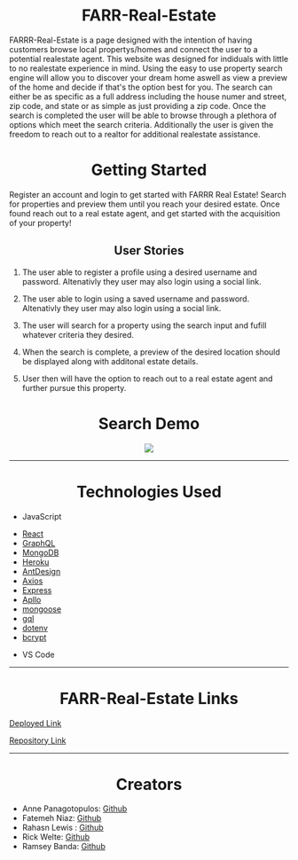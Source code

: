 <p align="center">
  
</p>


<h1 align="center">FARR-Real-Estate</h1>

FARRR-Real-Estate is a page designed with the intention of having customers browse local propertys/homes and connect the user to a potential realestate agent. This website was designed for indiduals with little to no realestate experience in mind. Using the easy to use property search engine will allow you to discover your dream home aswell as view a preview of the home and decide if that's the option best for you. The search can either be as specific as a full address including the house numer and street, zip code, and state or as simple as just providing a zip code. Once the search is completed the user will be able to browse through a plethora of options which meet the search criteria. Additionally the user is given the freedom to reach out to a realtor for additional realestate assistance. 

<h1 align="center"> Getting Started</h1>

Register an account and login to get started with FARRR Real Estate! Search for properties and preview them until you reach your desired estate. Once found reach out to a real estate agent, and get started with the acquisition of your property!

<h2 align="center"> User Stories</h2>

1. The user able to register a profile using a desired username and password. Altenativly they user may also login using a social link.

2. The user able to login using a saved username and password. Altenativly they user may also login using a social link.

3. The user will search for a property using the search input and fufill whatever criteria they desired.

4. When the search is complete, a preview of the desired location should be displayed along with additonal estate details.
 
5. User then will have the option to reach out to a real estate agent and further pursue this property.

<h1 align="center"> Search Demo </h1>

<p align="center">
  <img src="./assets/images/.gif">
</p>

_ _ _

<h1 align="center">Technologies Used</h1>

+ JavaScript
* [React](https://reactjs.org/docs/getting-started.html) 
* [GraphQL](https://graphql.org/learn/)
* [MongoDB](https://www.mongodb.com/docs/)
* [Heroku](https://devcenter.heroku.com/)
* [AntDesign](https://ant.design/docs/react/introduce)
* [Axios](https://axios-http.com/docs/intro)
* [Express](https://expressjs.com/en/guide/routing.html)
* [Apllo](https://www.apollographql.com/docs/)
* [mongoose](https://mongoosejs.com/docs/)
* [gql](https://www.npmjs.com/package/gql?activeTab=readme)
* [dotenv](https://www.npmjs.com/package/dotenv)
* [bcrypt](https://www.npmjs.com/package/bcrypt)

+ VS Code

---

<h1 align="center">FARR-Real-Estate Links</h1>

[Deployed Link](https://farrr-real-estate.herokuapp.com/)

[Repository Link](https://github.com/rktvpr/FARR-Real-Estate)

---

<h1 align="center">Creators</h1>

+  Anne Panagotopulos: [Github](https://github.com/Aepango)
+  Fatemeh Niaz: [Github](https://github.com/FatemehNiaz)
+  Rahasn Lewis : [Github](https://github.com/RahsanLewis)
+  Rick Welte: [Github](https://github.com/rktvpr)
+  Ramsey Banda: [Github](https://github.com/DummyWoke)

